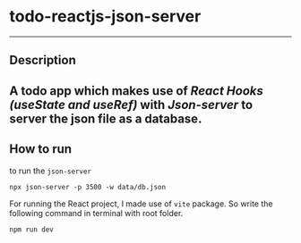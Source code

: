 # todo-reactjs-json-server
---
## Description
A todo app which makes use of *React Hooks (useState and useRef)* with *Json-server* to server the json file as a database.
---
## How to run
to run the `json-server`
```
npx json-server -p 3500 -w data/db.json
```
For running the React project, I made use of `vite` package. So write the following command in terminal with root folder.
```
npm run dev
```
